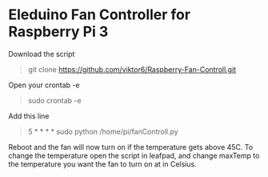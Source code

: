 # Eleduino Fan Controller for Raspberry Pi 3

Download the script

> git clone https://github.com/viktor6/Raspberry-Fan-Controll.git

Open your crontab -e

> sudo crontab -e

Add this line 

> 5 * * * * sudo python /home/pi/fanControll.py

Reboot and the fan will now turn on if the temperature gets above 45C. To change the temperature open the script in leafpad, and change maxTemp to the temperature you want the fan to turn on at in Celsius.

